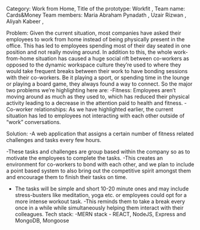 Category: Work from Home,
Title of the prototype: Workfit ,
Team name: Cards&Money 
Team members: 
Maria Abraham Pynadath ,
Uzair Rizwan ,
Aliyah Kabeer ,

Problem: 
Given the current situation, most companies have asked their employees to work from home instead of being physically present in the office. This has led to employees spending most of their day seated in one position and not really moving around. In addition to this, the whole work-from-home situation has caused a huge social rift between co-workers as opposed to the dynamic workspace culture they’re used to where they would take frequent breaks between their work to have bonding sessions with their co-workers. Be it playing a sport, or spending time in the lounge or playing a board game, they always found a way to connect. So the major two problems we’re highlighting here are: 
-Fitness: Employees aren’t moving around as much as they used to, which has reduced their physical activity leading to a decrease in the attention paid to health and fitness. 
-Co-worker relationships: As we have highlighted earlier, the current situation has led to employees not interacting with each other outside of “work” conversations. 

Solution: 
-A web application that assigns a certain number of fitness related challenges and tasks every few hours.

-These tasks and challenges are group based within the company so as to motivate the employees to complete the tasks. 
-This creates an environment for co-workers to bond with each other, and we plan to include a point based system to also bring out the competitive spirit amongst them and encourage them to finish their tasks on time.

- The tasks will be simple and short 10-20 minute ones and may include stress-busters like meditation, yoga etc. or employees could opt for a more intense workout task. -This reminds them to take a break every once in a while while simultaneously helping them interact with their colleagues. 
Tech stack: 
-MERN stack - REACT, NodeJS, Express and MongoDB, Mongoose 
